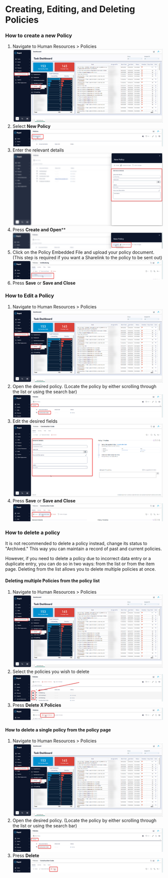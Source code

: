 # Creating, Editing, and Deleting Policies

### How to create a new Policy

1. Navigate to Human Resources &gt; Policies  
    ![image-1702522705319.png](./downloaded_image_1705285316426.png)
2. Select **New Policy** ![image-1702522749287.png](./downloaded_image_1705285317437.png)
3. Enter the relevant details  
    ![image-1702522867459.png](./downloaded_image_1705285318446.png)
4. Press **Create and Open**** ![image-1702522896903.png](./downloaded_image_1705285319457.png)
5. Click on the Policy Embedded File and upload your policy document. (This step is required if you want a Sharelink to the policy to be sent out)  
    ![image-1702522961862.png](./downloaded_image_1705285320467.png)
6. Press **Save** or **Save and Close**

### How to Edit a Policy

1. Navigate to Human Resources &gt; Policies  
    ![image-1702522705319.png](./downloaded_image_1705285321488.png)
2. Open the desired policy. (Locate the policy by either scrolling through the list or using the search bar)  
    ![image-1702523772396.png](./downloaded_image_1705285322504.png)
3. Edit the desired fields  
    ![image-1702523793222.png](./downloaded_image_1705285323515.png)
4. Press **Save** or ****Save and Close**** ![image-1702523821862.png](./downloaded_image_1705285324532.png)

### How to delete a policy

It is not recommended to delete a policy instead, change its status to "Archived." This way you can maintain a record of past and current policies.

However, if you need to delete a policy due to incorrect data entry or a duplicate entry, you can do so in two ways: from the list or from the item page. Deleting from the list allows you to delete multiple policies at once.

#### Deleting multiple Policies from the policy list

1. Navigate to Human Resources &gt; Policies  
    ![image-1702522705319.png](./downloaded_image_1705285325548.png)
2. Select the policies you wish to delete  
    ![image-1702523913741.png](./downloaded_image_1705285326565.png)
3. Press **Delete X Policies** ![image-1702523939731.png](./downloaded_image_1705285327580.png)

#### How to delete a single policy from the policy page

1. Navigate to Human Resources &gt; Policies  
    ![image-1702522705319.png](./downloaded_image_1705285328594.png)
2. Open the desired policy. (Locate the policy by either scrolling through the list or using the search bar)  
    ![image-1702523772396.png](./downloaded_image_1705285329603.png)
3. Press **Delete** ![image-1702523990476.png](./downloaded_image_1705285330620.png)